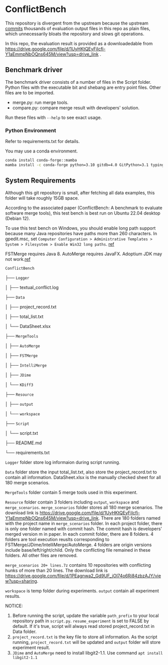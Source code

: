 # ConflictBench

This repository is divergent from the upstream because the upstream [commits](https://github.com/UBOWENVT/ConflictBench/commit/f1b6269132d12470d884c27893bafb7f04bfe673) thousands of evaluation output files in this repo as plain files, which unnecessarily bloats the repository and slows git operations. 

In this repo, the evaluation result is provided as a downloadedable from https://drive.google.com/file/d/1UyHKtQEyFiIcfi-Y1aEmmpNbOQns645M/view?usp=drive_link .

## Benchmark driver

The benchmark driver consists of a number of files in the Script folder. Python files with the executable bit and shebang are entry point files. Other files are to be imported.

- merge.py: run merge tools.
- compare.py: compare merge result with developers' solution.

Run these files with `--help` to see exact usage.

### Python Environment

Refer to requirements.txt for details.

You may use a conda environment.

```sh
conda install conda-forge::mamba 
mamba install -c conda-forge python=3.10 gitdb=4.0 GitPython=3.1 typing-extensions=4.1
```

## System Requirements

Although this git repository is small, after fetching all data examples, this folder will take roughly 15GB space.

According to the associated paper (ConflictBench: A benchmark to evaluate software merge tools), this test bench is best run on Ubuntu 22.04 desktop (Debian 12).

To use this test bench on Windows, you should enable long path support because many Java repositories have paths more than 260 characters. In gpedit.msc, set `Computer Configuration > Administrative Templates > System > Filesystem > Enable Win32 long paths`. [ref](https://learn.microsoft.com/en-us/windows/win32/fileio/maximum-file-path-limitation)

FSTMerge requires Java 8.
AutoMerge requires JavaFX. Adoptium JDK may not work.[ref](https://github.com/adoptium/temurin-build/issues/577)


`ConflictBench`

├── `Logger`

│	 ├── textual_conflict.log

├── `Data`

│	 ├── project_record.txt

│	 ├── total_list.txt

│	 └── DataSheet.xlsx


├── `MergeTools`

│	 ├── `AutoMerge`

│	 ├── `FSTMerge`

│	 ├── `IntelliMerge`

│	 ├── `JDime`

│	 └── `KDiff3`

├── `Resource`

│	 ├── `output`

│	 └── `workspace`

├── `Script`

│	 └── script.txt

├── README.md

└── requirements.txt


`Logger` folder store log informaion during script running.

`Data` folder store the input total_list.txt, also store the project_record.txt to contain all information. DataSheet.xlsx is the manually checked sheet for all 180 merge scenarios.

`MergeTools` folder contain 5 merge tools used in this experiment.

`Resource` folder contain 3 folders including `output`, `workspace` and `merge_scenarios`.
`merge_scenarios` folder stores all 180 merge scenarios. The download link is https://drive.google.com/file/d/1UyHKtQEyFiIcfi-Y1aEmmpNbOQns645M/view?usp=drive_link. There are 180 folders named with the project name in `merge_scenarios` folder. In each project folder, there is only one folder named with commit hash. The commit hash is developers’ merged version m in paper. In each commit folder, there are 8 folders. 4 folders are tool execution reuslts corresponding to FSTMerge/JDime/IntelliMerge/AutoMerge. 4 folders are origin versions include base/left/right/child. Only the conflicting file remained in these folders. All other files are removed.

`merge_scenarios 20+ lines.7z` contains 10 repositories with conflicting hunks of more than 20 lines. The download link is https://drive.google.com/file/d/1PEagnwa2_Gd9UF_jOl74o6Ri84zbzAJY/view?usp=sharing.

`workspace` is temp folder during experiments.
`output` contain all experiment results.

NOTICE: 
1. Before running the script, update the variable `path_prefix` to your local repository path in `script.py`. `resume_experiment` is set to FALSE by default. If it's true, script will always read stored project_record.txt in Data folder.
2. `project_record.txt` is the key file to store all information. As the script running, `project_record.txt` will be updated and `output` folder will store experiment result.
3. `JDime` and `AutoMerge` need to install libgit2-1.1. Use command `apt install libgit2-1.1`
